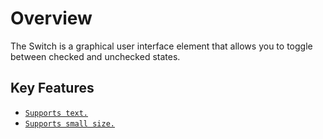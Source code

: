 # Overview

The Switch is a graphical user interface element that allows you to toggle between checked and unchecked states.

## Key Features

* [`Supports text.`](./getting-started#set-text-on-switch)
* [`Supports small size.`](./how-to/change-size)

